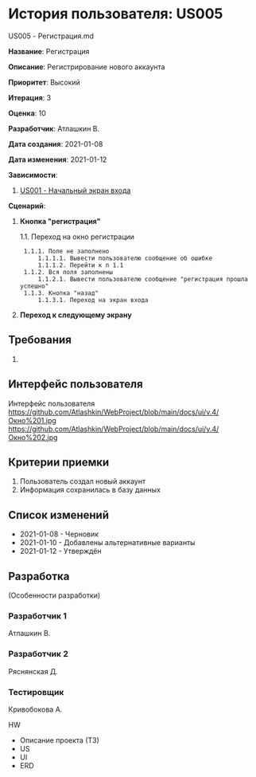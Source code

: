 # История пользователя: US005

US005 - Регистрация.md

**Название**: Регистрация

**Описание**: Регистрирование нового аккаунта

**Приоритет**: Высокий

**Итерация**: 3

**Оценка**: 10

**Разработчик**: Атлашкин В.

**Дата создания**: 2021-01-08

**Дата изменения**: 2021-01-12

**Зависимости**:
1. [US001 - Начальный экран входа](US001.md)

**Сценарий**:
1. **Кнопка "регистрация"**

	1.1. Переход на окно регистрации
	
		1.1.1. Поле не заполнено
			1.1.1.1. Вывести пользователю сообщение об ошибке
			1.1.1.2. Перейти к п 1.1
		1.1.2. Вся поля заполнены
			1.1.2.1. Вывести пользователю сообщение "регистрация прошла успешно"
		1.1.3. Кнопка "назад"
			1.1.3.1. Переход на экран входа
			
2. **Переход к следующему экрану**

## Требования
1. 

## Интерфейс пользователя
Интерфейс пользователя 
https://github.com/Atlashkin/WebProject/blob/main/docs/ui/v.4/Окно%201.jpg
https://github.com/Atlashkin/WebProject/blob/main/docs/ui/v.4/Окно%202.jpg

## Критерии приемки
1. Пользователь создал новый аккаунт
2. Информация сохранилась в базу данных

## Список изменений
- 2021-01-08 - Черновик
- 2021-01-10 - Добавлены альтернативные варианты
- 2021-01-12 - Утверждён

## Разработка
(Особенности разработки)

### Разработчик 1
Атлашкин В.
### Разработчик 2
Ряснянская Д.
### Тестировщик
Кривобокова А.

HW
- Описание проекта (ТЗ)
- US
- UI
- ERD
